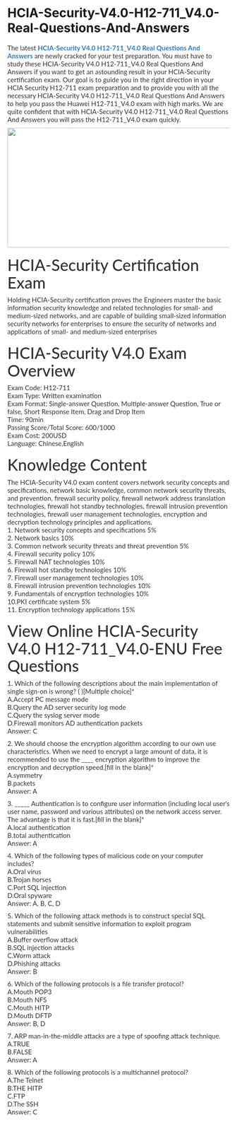 # HCIA-Security-V4.0-H12-711_V4.0-Real-Questions-And-Answers
<p>
	<span style="font-size:12px;font-weight:normal;">
	<p style="box-sizing:border-box;margin-top:0px;margin-bottom:10px;color:#333333;font-family:Lato;font-size:15px;white-space:normal;background-color:#FFFFFF;">
		The latest&nbsp;<span style="box-sizing:border-box;font-weight:700;"><a href="https://www.passquestion.com/h12-711_v4-0-enu.html" style="box-sizing:border-box;background-color:transparent;color:#337AB7;text-decoration-line:none;">HCIA-Security V4.0 H12-711_V4.0 Real Questions And Answers</a></span>&nbsp;are newly cracked for your test preparation. You must have to study these HCIA-Security V4.0 H12-711_V4.0 Real Questions And Answers if you want to get an astounding result in your HCIA-Security certification exam. Our goal is to guide you in the right direction in your HCIA Security H12-711 exam preparation and to provide you with all the necessary HCIA-Security V4.0 H12-711_V4.0 Real Questions And Answers to help you pass the Huawei H12-711_V4.0 exam with high marks. We are quite confident that with HCIA-Security V4.0 H12-711_V4.0 Real Questions And Answers you will pass the H12-711_V4.0 exam quickly.
	</p>
	<p style="box-sizing:border-box;margin-top:0px;margin-bottom:10px;color:#333333;font-family:Lato;font-size:15px;white-space:normal;background-color:#FFFFFF;">
		<img alt="" src="https://www.passquestion.com/uploads/pqcom/images/20221104/dd7974f6cf580581740cde30b468042f.png" style="box-sizing:border-box;vertical-align:middle;max-width:100%;height:271px;width:600px;" />
	</p>
	<h1 style="box-sizing:border-box;margin:20px 0px 10px;font-size:36px;font-family:Lato;font-weight:500;line-height:1.1;color:#333333;white-space:normal;background-color:#FFFFFF;">
		HCIA-Security Certification Exam
	</h1>
	<p style="box-sizing:border-box;margin-top:0px;margin-bottom:10px;color:#333333;font-family:Lato;font-size:15px;white-space:normal;background-color:#FFFFFF;">
		Holding HCIA-Security certification proves the Engineers master the basic information security knowledge and related technologies for small- and medium-sized networks, and are capable of building small-sized information security networks for enterprises to ensure the security of networks and applications of small- and medium-sized enterprises
	</p>
	<h1 style="box-sizing:border-box;margin:20px 0px 10px;font-size:36px;font-family:Lato;font-weight:500;line-height:1.1;color:#333333;white-space:normal;background-color:#FFFFFF;">
		HCIA-Security V4.0 Exam Overview
	</h1>
	<p style="box-sizing:border-box;margin-top:0px;margin-bottom:10px;color:#333333;font-family:Lato;font-size:15px;white-space:normal;background-color:#FFFFFF;">
		Exam Code: H12-711<br style="box-sizing:border-box;" />
Exam Type: Written examination<br style="box-sizing:border-box;" />
Exam Format: Single-answer Question, Multiple-answer Question, True or false, Short Response Item, Drag and Drop Item<br style="box-sizing:border-box;" />
Time: 90min<br style="box-sizing:border-box;" />
Passing Score/Total Score: 600/1000<br style="box-sizing:border-box;" />
Exam Cost: 200USD<br style="box-sizing:border-box;" />
Language: Chinese,English
	</p>
	<h1 style="box-sizing:border-box;margin:20px 0px 10px;font-size:36px;font-family:Lato;font-weight:500;line-height:1.1;color:#333333;white-space:normal;background-color:#FFFFFF;">
		Knowledge Content
	</h1>
	<p style="box-sizing:border-box;margin-top:0px;margin-bottom:10px;color:#333333;font-family:Lato;font-size:15px;white-space:normal;background-color:#FFFFFF;">
		The HCIA-Security V4.0 exam content covers network security concepts and specifications, network basic knowledge, common network security threats, and prevention, firewall security policy, firewall network address translation technologies, firewall hot standby technologies, firewall intrusion prevention technologies, firewall user management technologies, encryption and decryption technology principles and applications.<br style="box-sizing:border-box;" />
1. Network security concepts and specifications 5%<br style="box-sizing:border-box;" />
2. Network basics 10%<br style="box-sizing:border-box;" />
3. Common network security threats and threat prevention 5%<br style="box-sizing:border-box;" />
4. Firewall security policy 10%<br style="box-sizing:border-box;" />
5. Firewall NAT technologies 10%<br style="box-sizing:border-box;" />
6. Firewall hot standby technologies 10%<br style="box-sizing:border-box;" />
7. Firewall user management technologies 10%<br style="box-sizing:border-box;" />
8. Firewall intrusion prevention technologies 10%<br style="box-sizing:border-box;" />
9. Fundamentals of encryption technologies 10%<br style="box-sizing:border-box;" />
10.PKI certificate system 5%<br style="box-sizing:border-box;" />
11. Encryption technology applications 15%
	</p>
	<h1 style="box-sizing:border-box;margin:20px 0px 10px;font-size:36px;font-family:Lato;font-weight:500;line-height:1.1;color:#333333;white-space:normal;background-color:#FFFFFF;">
		View Online HCIA-Security V4.0 H12-711_V4.0-ENU Free Questions
	</h1>
	<p style="box-sizing:border-box;margin-top:0px;margin-bottom:10px;color:#333333;font-family:Lato;font-size:15px;white-space:normal;background-color:#FFFFFF;">
		1. Which of the following descriptions about the main implementation of single sign-on is wrong? ( )[Multiple choice]*<br style="box-sizing:border-box;" />
A.Accept PC message mode<br style="box-sizing:border-box;" />
B.Query the AD server security log mode<br style="box-sizing:border-box;" />
C.Query the syslog server mode<br style="box-sizing:border-box;" />
D.Firewall monitors AD authentication packets<br style="box-sizing:border-box;" />
Answer: C
	</p>
	<p style="box-sizing:border-box;margin-top:0px;margin-bottom:10px;color:#333333;font-family:Lato;font-size:15px;white-space:normal;background-color:#FFFFFF;">
		2. We should choose the encryption algorithm according to our own use characteristics. When we need to encrypt a large amount of data, it is recommended to use the ____ encryption algorithm to improve the encryption and decryption speed.[fill in the blank]*<br style="box-sizing:border-box;" />
A.symmetry<br style="box-sizing:border-box;" />
B.packets<br style="box-sizing:border-box;" />
Answer: A
	</p>
	<p style="box-sizing:border-box;margin-top:0px;margin-bottom:10px;color:#333333;font-family:Lato;font-size:15px;white-space:normal;background-color:#FFFFFF;">
		3. _____ Authentication is to configure user information (including local user's user name, password and various attributes) on the network access server. The advantage is that it is fast.[fill in the blank]*<br style="box-sizing:border-box;" />
A.local authentication<br style="box-sizing:border-box;" />
B.total authentication<br style="box-sizing:border-box;" />
Answer: A
	</p>
	<p style="box-sizing:border-box;margin-top:0px;margin-bottom:10px;color:#333333;font-family:Lato;font-size:15px;white-space:normal;background-color:#FFFFFF;">
		4. Which of the following types of malicious code on your computer includes?<br style="box-sizing:border-box;" />
A.Oral virus<br style="box-sizing:border-box;" />
B.Trojan horses<br style="box-sizing:border-box;" />
C.Port SQL injection<br style="box-sizing:border-box;" />
D.Oral spyware<br style="box-sizing:border-box;" />
Answer: A, B, C, D
	</p>
	<p style="box-sizing:border-box;margin-top:0px;margin-bottom:10px;color:#333333;font-family:Lato;font-size:15px;white-space:normal;background-color:#FFFFFF;">
		5. Which of the following attack methods is to construct special SQL statements and submit sensitive information to exploit program vulnerabilities<br style="box-sizing:border-box;" />
A.Buffer overflow attack<br style="box-sizing:border-box;" />
B.SQL injection attacks<br style="box-sizing:border-box;" />
C.Worm attack<br style="box-sizing:border-box;" />
D.Phishing attacks<br style="box-sizing:border-box;" />
Answer: B
	</p>
	<p style="box-sizing:border-box;margin-top:0px;margin-bottom:10px;color:#333333;font-family:Lato;font-size:15px;white-space:normal;background-color:#FFFFFF;">
		6. Which of the following protocols is a file transfer protocol?<br style="box-sizing:border-box;" />
A.Mouth POP3<br style="box-sizing:border-box;" />
B.Mouth NFS<br style="box-sizing:border-box;" />
C.Mouth HITP<br style="box-sizing:border-box;" />
D.Mouth DFTP<br style="box-sizing:border-box;" />
Answer: B, D
	</p>
	<p style="box-sizing:border-box;margin-top:0px;margin-bottom:10px;color:#333333;font-family:Lato;font-size:15px;white-space:normal;background-color:#FFFFFF;">
		7. ARP man-in-the-middle attacks are a type of spoofing attack technique.<br style="box-sizing:border-box;" />
A.TRUE<br style="box-sizing:border-box;" />
B.FALSE<br style="box-sizing:border-box;" />
Answer: A
	</p>
	<p style="box-sizing:border-box;margin-top:0px;margin-bottom:10px;color:#333333;font-family:Lato;font-size:15px;white-space:normal;background-color:#FFFFFF;">
		8. Which of the following protocols is a multichannel protocol?<br style="box-sizing:border-box;" />
A.The Telnet<br style="box-sizing:border-box;" />
B.THE HITP<br style="box-sizing:border-box;" />
C.FTP<br style="box-sizing:border-box;" />
D.The SSH<br style="box-sizing:border-box;" />
Answer: C
	</p>
</span>
</p>

